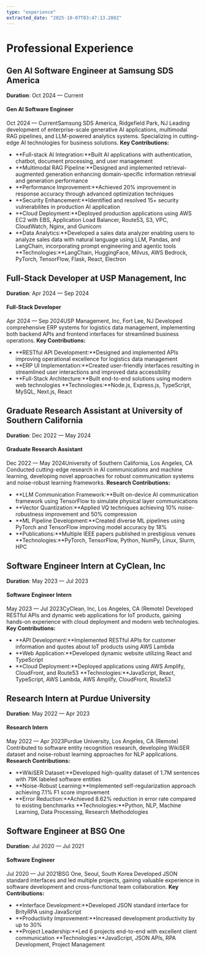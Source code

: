 ```yaml
---
type: "experience"
extracted_date: "2025-10-07T03:47:13.280Z"
---
```


# Professional Experience

## Gen AI Software Engineer at Samsung SDS America
**Duration**: Oct 2024 — Current


#### Gen AI Software Engineer
Oct 2024 — CurrentSamsung SDS America, Ridgefield Park, NJ
Leading development of enterprise-scale generative AI applications, multimodal RAG pipelines, and LLM-powered analytics systems. Specializing in cutting-edge AI technologies for business solutions.
**Key Contributions:**
- **Full-stack AI Integration:**Built AI applications with authentication, chatbot, document processing, and user management
- **Multimodal RAG Pipeline:**Designed and implemented retrieval-augmented generation enhancing domain-specific information retrieval and generation performance
- **Performance Improvement:**Achieved 20% improvement in response accuracy through advanced optimization techniques
- **Security Enhancement:**Identified and resolved 15+ security vulnerabilites in production AI application
- **Cloud Deployment:**Deployed production applications using AWS EC2 with EBS, Application Load Balancer, Route53, S3, VPC, CloudWatch, Nginx, and Gunicorn
- **Data Analytics:**Developed a sales data analyzer enabling users to analyze sales data with natural language using LLM, Pandas, and LangChain, incorporating prompt engineering and agentic tools
**Technologies:**LangChain, HuggingFace, Milvus, AWS Bedrock, PyTorch, TensorFlow, Flask, React, Electron

## Full-Stack Developer at USP Management, Inc
**Duration**: Apr 2024 — Sep 2024


#### Full-Stack Developer
Apr 2024 — Sep 2024USP Management, Inc, Fort Lee, NJ
Developed comprehensive ERP systems for logistics data management, implementing both backend APIs and frontend interfaces for streamlined business operations.
**Key Contributions:**
- **RESTful API Development:**Designed and implemented APIs improving operational excellence for logistics data management
- **ERP UI Implementation:**Created user-friendly interfaces resulting in streamlined user interactions and improved data accessibility
- **Full-Stack Architecture:**Built end-to-end solutions using modern web technologies
**Technologies:**Node.js, Express.js, TypeScript, MySQL, Next.js, React

## Graduate Research Assistant at University of Southern California
**Duration**: Dec 2022 — May 2024


#### Graduate Research Assistant
Dec 2022 — May 2024University of Southern California, Los Angeles, CA
Conducted cutting-edge research in AI communications and machine learning, developing novel approaches for robust communication systems and noise-robust learning frameworks.
**Research Contributions:**
- **LLM Communication Framework:**Built on-device AI communication framework using TensorFlow to simulate physical layer communications
- **Vector Quantization:**Applied VQ techniques achieving 10% noise-robustness improvement and 50% compression
- **ML Pipeline Development:**Created diverse ML pipelines using PyTorch and TensorFlow improving model accuracy by 18%
- **Publications:**Multiple IEEE papers published in prestigious venues
**Technologies:**PyTorch, TensorFlow, Python, NumPy, Linux, Slurm, HPC

## Software Engineer Intern at CyClean, Inc
**Duration**: May 2023 — Jul 2023


#### Software Engineer Intern
May 2023 — Jul 2023CyClean, Inc, Los Angeles, CA (Remote)
Developed RESTful APIs and dynamic web applications for IoT products, gaining hands-on experience with cloud deployment and modern web technologies.
**Key Contributions:**
- **API Development:**Implemented RESTful APIs for customer information and quotes about IoT products using AWS Lambda
- **Web Application:**Developed dynamic website utilizing React and TypeScript
- **Cloud Deployment:**Deployed applications using AWS Amplify, CloudFront, and Route53
**Technologies:**JavaScript, React, TypeScript, AWS Lambda, AWS Amplify, CloudFront, Route53

## Research Intern at Purdue University
**Duration**: May 2022 — Apr 2023


#### Research Intern
May 2022 — Apr 2023Purdue University, Los Angeles, CA (Remote)
Contributed to software entity recognition research, developing WikiSER dataset and noise-robust learning approaches for NLP applications.
**Research Contributions:**
- **WikiSER Dataset:**Developed high-quality dataset of 1.7M sentences with 79K labeled software entities
- **Noise-Robust Learning:**Implemented self-regularization approach achieving 7.1% F1 score improvement
- **Error Reduction:**Achieved 8.62% reduction in error rate compared to existing benchmarks
**Technologies:**Python, NLP, Machine Learning, Data Processing, Research Methodologies

## Software Engineer at BSG One
**Duration**: Jul 2020 — Jul 2021


#### Software Engineer
Jul 2020 — Jul 2021BSG One, Seoul, South Korea
Developed JSON standard interfaces and led multiple projects, gaining valuable experience in software development and cross-functional team collaboration.
**Key Contributions:**
- **Interface Development:**Developed JSON standard interface for BrityRPA using JavaScript
- **Productivity Improvement:**Increased development productivity by up to 30%
- **Project Leadership:**Led 6 projects end-to-end with excellent client communication
**Technologies:**JavaScript, JSON APIs, RPA Development, Project Management

